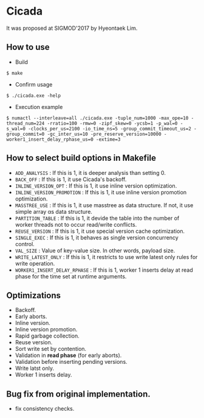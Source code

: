 # Cicada
It was proposed at SIGMOD'2017 by Hyeontaek Lim.

## How to use
- Build 
```
$ make
```
- Confirm usage 
```
$ ./cicada.exe -help
```
- Execution example 
```
$ numactl --interleave=all ./cicada.exe -tuple_num=1000 -max_ope=10 -thread_num=224 -rratio=100 -rmw=0 -zipf_skew=0 -ycsb=1 -p_wal=0 -s_wal=0 -clocks_per_us=2100 -io_time_ns=5 -group_commit_timeout_us=2 -group_commit=0 -gc_inter_us=10 -pre_reserve_version=10000 -worker1_insert_delay_rphase_us=0 -extime=3
```

## How to select build options in Makefile
- `ADD_ANALYSIS` : If this is 1, it is deeper analysis than setting 0.
- `BACK_OFF` : If this is 1, it use Cicada's backoff.
- `INLINE_VERSION_OPT` : If this is 1, it use inline version optimization.
- `INLINE_VERSION_PROMOTION` : If this is 1, it use inline version promotion optimization.
- `MASSTREE_USE` : If this is 1, it use masstree as data structure. If not, it use simple array αs data structure.
- `PARTITION_TABLE` : If this is 1, it devide the table into the number of worker threads not to occur read/write conflicts.
- `REUSE_VERSION` : If this is 1, it use special version cache optimization.
- `SINGLE_EXEC` : If this is 1, it behaves as single version concurrency control.
- `VAL_SIZE` : Value of key-value size. In other words, payload size.
- `WRITE_LATEST_ONLY` : If this is 1, it restricts to use write latest only rules for write operation.
- `WORKER1_INSERT_DELAY_RPHASE` : If this is 1, worker 1 inserts delay at read phase for the time set at runtime arguments.

## Optimizations
- Backoff.
- Early aborts.
- Inline version.
- Inline version promotion.
- Rapid garbage collection.
- Reuse version.
- Sort write set by contention.
- Validation in **read phase** (for early aborts).
- Validation before inserting pending versions.
- Write latst only.
- Worker 1 inserts delay.

## Bug fix from original implementation.
- fix consistency checks.
